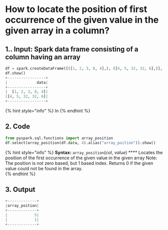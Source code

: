 # How to locate the position of first occurrence of the given value in the given array in a column?



## 1..  Input:  Spark data frame consisting of a column having an array

```python
df = spark.createDataFrame([([1, 2, 3, 8, 4],), ([4, 5, 32, 32, 6],)], ['data'])
df.show()
+-----------------+
|             data|
+-----------------+
|  [1, 2, 3, 8, 4]|
|[4, 5, 32, 32, 6]|
+-----------------+
```

{% hint style="info" %}
In 
{% endhint %}

## 2.  Code 

```python
from pyspark.sql.functions import array_position
df.select(array_position(df.data, 4).alias("array_poition")).show()
```

{% hint style="info" %}
**Syntax:**   `array_position`\(_col_, _value_\)  ****                                                                                                      Locates the position of the first occurrence of the given value in the given array                                                                              Note: The position is not zero based, but 1 based index. Returns 0 if the given value could not be found in the array.                                                                                                                       
{% endhint %}

## 3. Output

```python
+-------------+
|array_poition|
+-------------+
|            5|
|            1|
+-------------+
```

